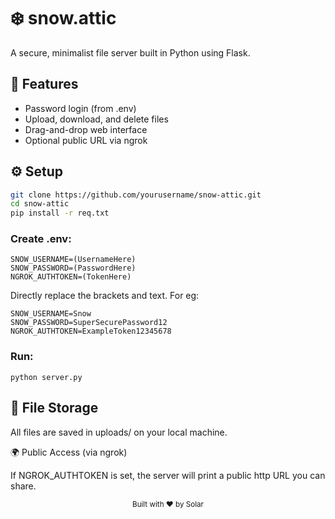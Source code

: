 # ❄️ snow.attic

A secure, minimalist file server built in Python using Flask.

## 🔐 Features

- Password login (from .env)
- Upload, download, and delete files
- Drag-and-drop web interface
- Optional public URL via ngrok

## ⚙️ Setup

```bash
git clone https://github.com/yourusername/snow-attic.git
cd snow-attic
pip install -r req.txt
```

### Create .env:

```
SNOW_USERNAME=(UsernameHere)
SNOW_PASSWORD=(PasswordHere)
NGROK_AUTHTOKEN=(TokenHere)
```
Directly replace the brackets and text. For eg:

```
SNOW_USERNAME=Snow
SNOW_PASSWORD=SuperSecurePassword12
NGROK_AUTHTOKEN=ExampleToken12345678
```

### Run:

```
python server.py
```

## 📂 File Storage

All files are saved in uploads/ on your local machine.

🌍 Public Access (via ngrok)

If NGROK_AUTHTOKEN is set, the server will print a public http URL you can share.


<center><sup>Built with ❤️ by Solar<sup>
